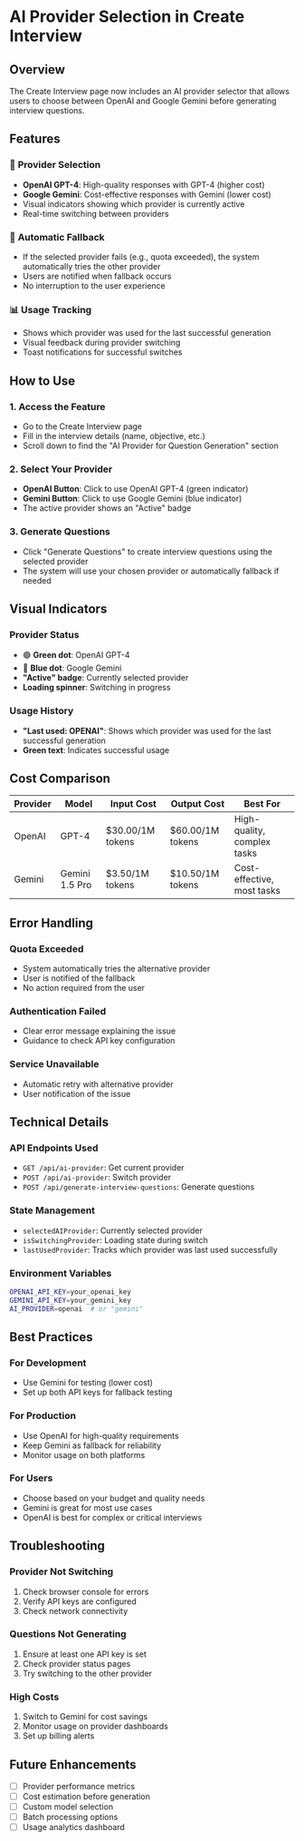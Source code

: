 # AI Provider Selection in Create Interview

## Overview

The Create Interview page now includes an AI provider selector that allows users to choose between OpenAI and Google Gemini before generating interview questions.

## Features

### 🎯 **Provider Selection**
- **OpenAI GPT-4**: High-quality responses with GPT-4 (higher cost)
- **Google Gemini**: Cost-effective responses with Gemini (lower cost)
- Visual indicators showing which provider is currently active
- Real-time switching between providers

### 🔄 **Automatic Fallback**
- If the selected provider fails (e.g., quota exceeded), the system automatically tries the other provider
- Users are notified when fallback occurs
- No interruption to the user experience

### 📊 **Usage Tracking**
- Shows which provider was used for the last successful generation
- Visual feedback during provider switching
- Toast notifications for successful switches

## How to Use

### 1. **Access the Feature**
- Go to the Create Interview page
- Fill in the interview details (name, objective, etc.)
- Scroll down to find the "AI Provider for Question Generation" section

### 2. **Select Your Provider**
- **OpenAI Button**: Click to use OpenAI GPT-4 (green indicator)
- **Gemini Button**: Click to use Google Gemini (blue indicator)
- The active provider shows an "Active" badge

### 3. **Generate Questions**
- Click "Generate Questions" to create interview questions using the selected provider
- The system will use your chosen provider or automatically fallback if needed

## Visual Indicators

### **Provider Status**
- 🟢 **Green dot**: OpenAI GPT-4
- 🔵 **Blue dot**: Google Gemini
- **"Active" badge**: Currently selected provider
- **Loading spinner**: Switching in progress

### **Usage History**
- **"Last used: OPENAI"**: Shows which provider was used for the last successful generation
- **Green text**: Indicates successful usage

## Cost Comparison

| Provider | Model | Input Cost | Output Cost | Best For |
|----------|-------|------------|-------------|----------|
| OpenAI | GPT-4 | $30.00/1M tokens | $60.00/1M tokens | High-quality, complex tasks |
| Gemini | Gemini 1.5 Pro | $3.50/1M tokens | $10.50/1M tokens | Cost-effective, most tasks |

## Error Handling

### **Quota Exceeded**
- System automatically tries the alternative provider
- User is notified of the fallback
- No action required from the user

### **Authentication Failed**
- Clear error message explaining the issue
- Guidance to check API key configuration

### **Service Unavailable**
- Automatic retry with alternative provider
- User notification of the issue

## Technical Details

### **API Endpoints Used**
- `GET /api/ai-provider`: Get current provider
- `POST /api/ai-provider`: Switch provider
- `POST /api/generate-interview-questions`: Generate questions

### **State Management**
- `selectedAIProvider`: Currently selected provider
- `isSwitchingProvider`: Loading state during switch
- `lastUsedProvider`: Tracks which provider was last used successfully

### **Environment Variables**
```bash
OPENAI_API_KEY=your_openai_key
GEMINI_API_KEY=your_gemini_key
AI_PROVIDER=openai  # or "gemini"
```

## Best Practices

### **For Development**
- Use Gemini for testing (lower cost)
- Set up both API keys for fallback testing

### **For Production**
- Use OpenAI for high-quality requirements
- Keep Gemini as fallback for reliability
- Monitor usage on both platforms

### **For Users**
- Choose based on your budget and quality needs
- Gemini is great for most use cases
- OpenAI is best for complex or critical interviews

## Troubleshooting

### **Provider Not Switching**
1. Check browser console for errors
2. Verify API keys are configured
3. Check network connectivity

### **Questions Not Generating**
1. Ensure at least one API key is set
2. Check provider status pages
3. Try switching to the other provider

### **High Costs**
1. Switch to Gemini for cost savings
2. Monitor usage on provider dashboards
3. Set up billing alerts

## Future Enhancements

- [ ] Provider performance metrics
- [ ] Cost estimation before generation
- [ ] Custom model selection
- [ ] Batch processing options
- [ ] Usage analytics dashboard 
